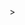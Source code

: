 <!-- Moving any embedded or inline CSS into a separate file and linking it to the HTML page.

Removing any JavaScript from HTML to a separate file with a name that identifies the file's purpose.
Adding a feature request form and button to allow users to request additional features. Styling the form and button using the linked CSS file.
Refactoring JavaScript to use functions and function parameters where necessary.-->>

<!--Steps to make the project work:
1.Moving any embedded or inline CSS into a separate file and linking it to the HTML page.
2.Removing any JavaScript from HTML to a separate file with a name that identifies the file's purpose.
3.Adding a feature request form and button to allow users to request additional features. Styling the form and button using the linked CSS file.
4.Refactoring JavaScript to use functions and function parameters where necessary.
5. Have fun with it!! :)-->
